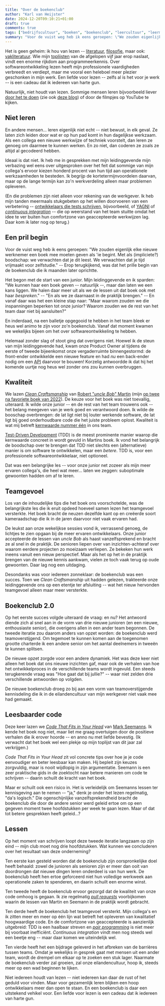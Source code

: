 ```yaml
---
title: "Over de boekenclub"
author: "Karl van Heijster"
date: 2024-12-20T09:10:21+01:00
draft: true
comments: true
tags: ["bedrijfscultuur", "boeken", "boekenclub", "leercultuur", "leermoment", "leren", "samenwerking", "teamcultuur", "verandering", "werkbalans", "werkplezier"]
summary: "Voor de vuist weg heb ik eens geroepen: \"We zouden eigenlijk elke nieuwe werknemer een boek mee moeten geven als 'ie begint. Met als (impliciete?) boodschap: we verwachten dat je dit leest. We verwachten dat je tijd vrijmaakt voor zelfstudie.\" -- Erop terugkijkend, was dat het prille begin van de boekenclub die ik maanden later oprichtte."
---
```


Het is geen geheim: ik hou van lezen -- [literatuur](/tags/literatuur/ "Blogs met de tag 'literatuur'"), [filosofie](/tags/filosofie/ "Blogs met de tag 'filosofie'"), maar ook: [vakliteratuur](/tags/boeken/ "Blogs met de tag 'boeken'"). Wie mijn [toplijsten](/tags/toplijsten/ "Blogs met de tag 'toplijsten'") van de afgelopen vijf jaar erop naslaat, vindt een enorme rijkdom aan programmeerkennis. Over softwareontwikkeling lezen heeft mijn professionele vaardigheden verbreedt en verdiept, maar me vooral een heleboel meer plezier geschonken in mijn werk. Een liefde voor lezen -- zelfs al is het voor je werk -- is een cadeau dat ik iedereen van harte gun.


Natuurlijk, niet houdt van lezen. Sommige mensen leren bijvoorbeeld liever [door het te doen](/blog/24/06/leren-door-het-te-doen/ "'Leren door het te doen?'") (zie ook [deze blog](/blog/22/01/hoe-leer-je-eigenlijk-programmeren/ "'Hoe leer je eigenlijk programmeren?'")) of door de filmpjes op YouTube te kijken. 


## Niet leren


En andere mensen... leren eigenlijk niet echt -- niet bewust, in elk geval. Ze laten zich leiden door wat er op hun pad komt in hun dagelijkse werkzaam. Als een collega een nieuwe werkwijze of techniek voorstelt, dan leren ze genoeg om daarmee te kunnen werken. En zo niet, dan coderen ze zoals ze altijd al gecodeerd hebben.


Ideaal is dat niet. Ik heb me in gesprekken met mijn leidinggevende mijn verbazing wel eens over uitgesproken over het feit dat sommige van mijn collega's ervoor kiezen honderd procent van hun tijd aan operationele werkzaamheden te besteden. Ik begrijp de kortetermijnvoordelen daarvan, maar op de lange termijn kan zo'n werkverdeling alleen maar problemen opleveren.


(En die problemen zijn niet alleen voor rekening van de werkgever. Ik heb mijn tanden meermaals stukgebeten op het willen doorvoeren van een verbetering -- [ontwikkelaars die tests schrijven](WAT_BETEKENT_HET_TESTS_TE_SCHRIJVEN), bijvoorbeeld, of [YAGNI](/blog/24/04/yagni-veronderstelt-tests/ "'YAGNI veronderstelt tests'") of [*continuous integration*](/blog/23/09/doe-je-wel-echt-aan-continuous-integration/ "'Doe je wel écht aan continuous integration?'") -- die op weerstand van het team stuitte omdat het idee te ver buiten hun comfortzone van geaccepteerde werkwijzen lag. Daar kom ik later nog op terug.)


## Een pril begin


Voor de vuist weg heb ik eens geroepen: "We zouden eigenlijk elke nieuwe werknemer een boek mee moeten geven als 'ie begint. Met als (impliciete?) boodschap: we verwachten dat je dit leest. We verwachten dat je tijd vrijmaakt voor zelfstudie." -- Erop terugkijkend, was dat het prille begin van de boekenclub die ik maanden later oprichtte.


Het begon met de start van een junior. Mijn leidinggevende en ik sparden: "We kunnen haar een boek geven -- natuurlijk --, maar dan laten we een kans liggen. We halen daar meer uit als we de lessen uit dat boek ook met haar *bespreken*." -- "En als we ze daarnaast in de praktijk brengen." -- En vanaf daar was het een kleine stap naar: "Maar waarom zouden we die inspanningen beperken tot onze junior? Waarom zouden we de rest van het team daar niet bij aansluiten?"


En inderdaad, na een balletje opgegooid te hebben in het team bleek er heus wel animo te zijn voor zo'n boekenclub. Vanaf dat moment kwamen we wekelijks bijeen om het over softwareontwikkeling te hebben.


Helemaal zonder slag of stoot ging dat overigens niet. Hoewel ik de steun van mijn leidinggevende had, kwam onze Product Owner al tijdens de eerste of tweede bijeenkomst onze vergaderruimte binnengestormd: de front-ender ontwikkelde een nieuwe feature en had *nu* een back-ender nodig om een [API](/tags/web-apis/ "Blogs met de wat 'web API's'") daarvoor te bouwen! Korzelig antwoordde ik dat hij het komende uurtje nog heus wel zonder ons zou kunnen overbruggen.


## Kwaliteit


We lazen [*Clean Craftsmanship*](https://www.pearson.com/en-us/subject-catalog/p/clean-craftsmanship-disciplines-standards-and-ethics/P200000009529/9780136915713 "'Clean Craftsmanship: Disciplines, Standards, and Ethics' Robert C. Martin, Addison Wesley") van [Robert "*uncle Bob*" Martin](https://en.wikipedia.org/wiki/Robert_C._Martin) (mijn [op twee na favoriete boek van 2022](/blog/22/12/de-beste-boeken-over-software-ontwikkeling-die-ik-in-2022-las/ "'De beste boeken over software ontwikkeling die ik in 2022 las'")). De keuze voor het boek was niet toevallig, uiteraard. Ik wilde onze junior -- en de rest van het team trouwens ook -- het belang meegeven van je werk goed en verantwoord doen. Ik wilde de booschap overbrengen: de lat ligt niet bij louter werkende software, de lat ligt bij goed onderhoudbare code die het juiste probleem oplost. Kwaliteit is wat mij betreft [kernwaarde nummer één](/blog/23/12/drie-kernwaarden/ "'Drie kernwaarden'") in ons team.


[Test-Driven Development](/tags/test-driven-development/ "Blogs met de tag 'test-driven development'") (TDD) is de meest prominente manier waarop die kernwaarde concreet in wordt gevuld in Martins boek. Ik vond het belangrijk de boodschap over te brengen dat TDD niet slechts een (alternatieve) manier is om software te ontwikkelen, maar een *betere*. TDD is, voor een professionele softwareontwikkelaar, niet optioneel. 


Dat was een belangrijke les -- voor onze junior net zozeer als mijn meer ervaren collega's, die heel wat meer... laten we zeggen: suboptimale gewoonten hadden om af te leren.


## Teamgevoel


Los van de inhoudelijke tips die het boek ons voorschotelde, was de belangrijkste les die ik eruit opdeed hoeveel samen lezen het teamgevoel versterkte. Het boek bracht de neuzen dezelfde kant op en creëerde soort kameraadschap die ik in de jaren daarvoor niet vaak ervaren had.


De leukst aan onze wekelijkse sessies vond ik, verrassend genoeg, de lichtjes te zien opgaan bij de meer ervaren ontwikkelaars. Onze junior accepteerde de lessen van *uncle Bob* als haast vanzelfsprekend en bracht ze al snel in de praktijk. De senioren liepen over van inzichten-achteraf over waarom eerdere projecten zo moeizaam verliepen. Ze bekeken hun werk ineens vanuit een nieuw perspectief. Maar als het op het in de praktijk brengen van de nieuwe kennis aankwam, vielen ze toch vaak terug op oude gewoonten. Daar lag nog een uitdaging.


Desondanks was voor iedereen zonneklaar: de boekenclub was een succes. Toen we *Clean Craftsmanship* uit hadden gelezen, trakteerde onze leidinggevende ons op een etentje ter afsluiting -- wat het nieuw hervonden teamgevoel alleen maar meer versterkte.


## Boekenclub 2.0


Op het eerste succes volgde uiteraard de vraag: en nu? Het antwoord diende zich al snel aan in de vorm van drie nieuwe junioren (en een nieuwe, enthousiaste senior), die overigens allen in een ander team begonnen. De tweede iteratie zou daarom anders van opzet worden: de boekenclub werd teamoverstijgend. Om tegemoet te kunnen komen aan de toegenomen grootte charterde ik een andere senior om het aantal deelnemers in tweeën te kunnen splitsen.


De nieuwe opzet zorgde voor een andere dynamiek. Het was deze keer niet alleen het boek dat ons nieuwe inzichten gaf, maar ook de verhalen van hoe het ontwikkelproces in de verschillende teams wordt ingevuld. Een steeds terugkerende vraag was "Hoe gaat dat bij jullie?" -- waar niet zelden drie verschillende antwoorden op volgden.


De nieuwe boekenclub droeg zo bij aan een vorm van teamoverstijgende kennisdeling die ik in de eilandencultuur van mijn werkgever niet vaak mee had gemaakt.


## Leesbaarder code


Deze keer lazen we [*Code That Fits in Your Head*](https://www.oreilly.com/library/view/code-that-fits/9780137464302/ "'Code That Fits in Your Head: Heuristics for Software Engineering', Mark Seemann, O'Reilly Media") van [Mark Seemanns](https://blog.ploeh.dk/). Ik kende het boek nog niet, maar liet me graag overtuigen door de positieve verhalen die ik erover hoorde -- en anno nu met liefde bevestig. (Ik verwacht dat het boek wel een plekje op mijn toplijst van dit jaar zal verkrijgen.)


*Code That Fits in Your Head* zit vol concrete tips over hoe je je code eenvoudiger en beter leesbaar kan maken. Hij bepleit zijn keuzes zorgvuldig, maar is nooit wijdlopig in zijn argumentatie. Seemann is een zeer praktische gids in de zoektocht naar betere manieren om code te schrijven -- daarin schuilt de kracht van het boek.


Maar er schuilt ook een risico in. Het is verleidelijk om Seemanns lessen ter kennisgeving aan te nemen -- "ja," denk je onder het lezen regelmatig, "da's logisch." Die ogenschijnlijke vanzelfsprekendheid bracht de boekenclub die door de andere senior werd geleid ertoe om op een gegeven moment twee hoofdstukken per week te gaan lezen. Maar of dat tot betere gesprekken heeft geleid...?


## Lessen


Op het moment van schrijven loopt deze tweede iteratie langzaam op zijn eind -- mijn club moet nog drie hoofdstukken. Wat kunnen we concluderen over het resultaat van deze onderneming?


Ten eerste kan gesteld worden dat de boekenclub zijn oorspronkelijke doel heeft behaald: zowel de junioren als senioren zijn er meer dan ooit van doordrongen dat nieuwe dingen leren onderdeel is van hun werk. De boekenclub heeft hen ertoe geforceerd niet hun volledige werkweek aan operationele zaken te spenderen, en daarin schuilt een enorme winst.


Ten tweede heeft de boekenclub ervoor gezorgd dat de kwaliteit van onze code omhoog is gegaan. Ik zie regelmatig [*pull requests*](/tags/pull-requests/ "Blogs met de tag 'pull requests'") voorbijkomen waarin de lessen van Martin en Seemann in de praktijk wordt gebracht. 


Ten derde heeft de boekenclub het teamgevoel versterkt. Mijn collega's en ik zitten meer en meer op één lijn wat betreft het opleveren van kwalitatief hoogwaardige code. En de comfortzone van geaccepteerde is aanzienlijk uitgebreid: TDD is een haalbaar streven en [*pair programming*](/tags/pair-programming/ "Blogs met de tag 'pair programming'") is niet meer bij voorbaat inefficiënt. *Continuous integration* vindt men nog steeds wel een beetje eng -- maar daar komen we uiteindelijk wel.


Ten vierde heeft het een bijdrage geleverd in het afbreken van de barrières tussen teams. Omdat je wekelijks in gesprek gaat met mensen uit een ander team, wordt de drempel om elkaar op te zoeken een stuk lager. Naarmate de boekenclub verder zal groeien, zal onze eilandencultuur, hoop ik, steeds meer op een wad beginnen te lijken.


Niet iedereen houdt van lezen -- niet iedereen kan daar de rust of het geduld voor vinden. Maar voor gezamenlijk leren blijken een hoop ontwikkelaars meer dan open te staan. En een boekenclub is daar een uitstekend vehikel voor. Een liefde voor lezen is een cadeau dat ik iedereen van harte gun.
